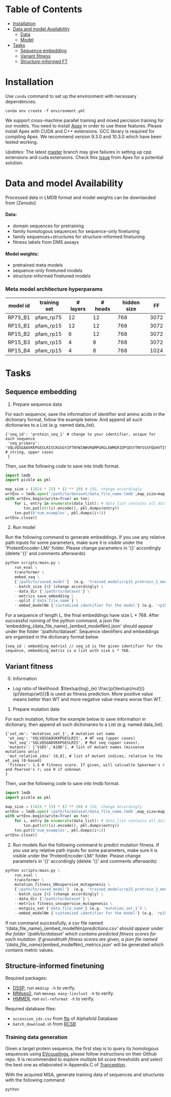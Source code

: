# Table of **Contents**
- [Installation](#installation)
- [Data and model Availability](#data-and-model-availability)
    - [Data](#data)
    - [Model](#model-weights)
- [Tasks](#tasks)
    - [Sequence embedding](#sequence-embedding)
    - [Variant fitness](#variant-fitness)
    - [Structure-informed FT](#structure-informed-finetuning)

# Installation
Use `conda` command to set up the environment with necessary dependencies.

```shell
conda env create -f environment.yml
```
We support cross-machine parallel training and mixed percision training for our models. You need to install [Apex](https://github.com/NVIDIA/apex/tree/master?tab=readme-ov-file#from-source) in order to use these features. Please install Apex with CUDA and C++ extensions. GCC library is required for compiling Apex. We recommend version 9.3.0 and 10.3.0 which have been tested working.

*Updates:* The latest [master](https://github.com/NVIDIA/apex/tree/master?tab=readme-ov-file) branch may give failures in setting up cpp extensions and cuda extensions. Check this [issue](https://github.com/NVIDIA/apex/issues/1737#issuecomment-1762662648) from Apex for a potential solution.

# Data and model Availability
Processed data in LMDB format and model weights can be downlaoded from [Zenodo]
#### Data:
* domain sequences for pretraining
* family homologous sequences for sequence-only finetuning
* family sequences+structures for structure-informed finetuning
* fitness labels from DMS assays
#### Model weights:
* pretrained meta models
* sequence-only finetuned models
* structure-informed finetuned models

### Meta model architecture hyperparams
|model id|training set|# layers|# heads|hidden size| FF  |
|--------- | --------- | -------| ----  | -------   |--- |
|RP75_B1   | pfam_rp75 | 12  | 12    | 768       |3072|
|RP15_B1   | pfam_rp15 | 12  | 12    | 768       |3072|
|RP15_B2   | pfam_rp15 | 6   | 12    | 768       |3072|
|RP15_B3   | pfam_rp15 | 4   | 8     | 768       |3072|
|RP15_B4   | pfam_rp15 | 4   | 8     | 768       |1024|

# Tasks

## Sequence embedding
1. Prepare sequence data

For each sequence, save the information of identifier and amino acids in the dictionary format, follow the example below. And append all such dictionaries to a List (e.g. named data_list).
```text
{'seq_id': 'protein_seq_1' # change to your identifier, unique for each sequence
 'seq_primary': 'VQLVQSGAAVKKPGESLRISCKGSGYIFTNYWINWVRQMPGRGLEWMGRIDPSDSYTNYSSSFQGHVTISADKSISTVYLQWRSLKDTDTAMYYCARLGSTA' # string, upper cases
 }
```

Then, use the following code to save into lmdb format.
```python
import lmdb
import pickle as pkl

map_size = (1024 * 15) * (2 ** 20) # 15G, change accordingly
wrtEnv = lmdb.open('/path/to/dataset/data_file_name.lmdb',map_size=map_size)
with wrtEnv.begin(write=True) as txn:
    for i, entry in enumerate(data_list): # data_list contains all dictionaries in the above format
        txn.put(str(i).encode(), pkl.dumps(entry))
    txn.put(b'num_examples', pkl.dumps(i+1))
wrtEnv.close()
```

2. Run model

Run the following command to generate embeddings. If you use any relative path inputs for some parameters, make sure it is visible under the 'ProteinEncoder-LM/' folder. Please change parameters in '{}' accordingly (delete '{}' and comments afterwards)

```python
python scripts/main.py \
    run_eval \
    transformer \
    embed_seq \
    {'/path/to/saved_model'}  (e.g. 'trained_models/rp15_pretrain_1_models') \
    --batch_size {4} (change accordingly) \
    --data_dir {'/path/to/dataset'} \
    --metrics save_embedding \
    --split {'data_file_name'} \
    --embed_modelNm {'customized identifier for the model'} (e.g. 'rp15_pretrain_1')
```
For a sequence of length L, the final embeddings have size L * 768. After successful running of the python command, a json file 'embedding_{data_file_name}_{embed_modelNm}.json' should appear under the folder '/path/to/dataset'. Sequence identifiers and embeddings are organized in the dictionary format below.
```text
{seq_id : embedding_matrix} // seq_id is the given identifier for the sequence, embedding_matrix is a list with size L * 768.
```

## Variant fitness
0. Information
* Log ratio of likelihood: $\textup{log}_{e} \frac{p(\textup{mut})}{p(\textup{wt})}$ is used as fitness prediction. More positive value means better than WT and more negative value means worse than WT.

1. Prepare mutation data

For each mutation, follow the example below to save information in dictionary, then append all such dictionaries to a List (e.g. named data_list).
```text
{'set_nm': 'mutation_set_1', # mutation set name
 'wt_seq': 'VQLVQSGAAVKKPGESLRIS', # WT seq (upper cases)
 'mut_seq':'SQLVQSGADVKKPGESLRIS', # Mut seq (upper cases),
 'mutants': ['V10S','A18D'], # list of mutant names (missense mutations only)
 'mut_relative_idxs' [0,8], # list of mutant indices, relative to the wt_seq (0-based)
 'fitness': 1.5 # fitness score. If given, will calcualte Spearman's r and Pearson's r; use 0 if unknown
}
```

Then, use the following code to save into lmdb format.
```python
import lmdb
import pickle as pkl

map_size = (1024 * 15) * (2 ** 20) # 15G, change accordingly
wrtEnv = lmdb.open('/path/to/dataset/data_file_name.lmdb',map_size=map_size)
with wrtEnv.begin(write=True) as txn:
    for i, entry in enumerate(data_list): # data_list contains all dictionaries in the above format
        txn.put(str(i).encode(), pkl.dumps(entry))
    txn.put(b'num_examples', pkl.dumps(i+1))
wrtEnv.close()
```

2. Run models
Run the following command to predict mutation fitness. If you use any relative path inputs for some parameters, make sure it is visible under the 'ProteinEncoder-LM/' folder. Please change parameters in '{}' accordingly (delete '{}' and comments afterwards)

```python
python scripts/main.py \
    run_eval \
    transformer \
    mutation_fitness_UNsupervise_mutagenesis \
    {'/path/to/saved_model'}  (e.g. 'trained_models/rp15_pretrain_1_models') \
    --batch_size {4} (change accordingly) \
    --data_dir {'/path/to/dataset'} \
    --metrics fitness_unsupervise_mutagenesis \
    --mutgsis_set {'data_file_name'} (e.g. 'mutation_set_1') \
    --embed_modelNm {'customized identifier for the model'} (e.g. 'rp15_pretrain_1')
```

If run command successfully, a csv file named '{data_file_name}_{embed_modelNm}_predictions.csv' should appear under the folder '/path/to/dataset' which contains predicted fitness scores for each mutation. If groundtruth fitness scores are given, a json file named '{data_file_name}_{embed_modelNm}_metrics.json' will be generated which contains metric values.


## Structure-informed finetuning
Required packages:
* [DSSP](https://ssbio.readthedocs.io/en/latest/instructions/dssp.html#dssp), run `mkdssp -h` to verify.
* [MMseq2](https://github.com/soedinglab/MMseqs2), run `mmseqs easy-linclust -h` to verify.
* [HMMER](http://hmmer.org/documentation.html), run `esl-reformat -h` to verify.

Required database files:
* `accession_ids.csv` from [ftp](https://ftp.ebi.ac.uk/pub/databases/alphafold/) of Alphafold Database
* `batch_download.sh` from [RCSB](https://www.rcsb.org/docs/programmatic-access/batch-downloads-with-shell-script)

### Training data generation
Given a target protein sequence, the first step is to query its homologous sequences using [EVcouplings](https://github.com/debbiemarkslab/EVcouplings?tab=readme-ov-file#evcouplings), please follow instructions on their Github repo. It is recommended to explore multiple bit score thresholds and select the best one as ellaborated in Appendix.C of [Tranception](https://arxiv.org/abs/2205.13760).

With the acquired MSA, generate training data of sequences and structures with the following command

```python
python
```
